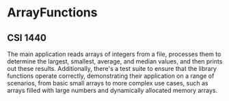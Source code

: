 # ArrayFunctions
## CSI 1440
The main application reads arrays of integers from a file, processes them to determine the largest, smallest, average, and median values, and then prints out these results. Additionally, there's a test suite to ensure that the library functions operate correctly, demonstrating their application on a range of scenarios, from basic small arrays to more complex use cases, such as arrays filled with large numbers and dynamically allocated memory arrays.
